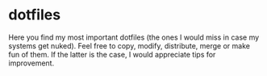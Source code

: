 # dotfiles

Here you find my most important dotfiles (the ones I would miss in case my systems get nuked). Feel free to copy, modify, distribute, merge or make fun of them. If the latter is the case, I would appreciate tips for improvement.
